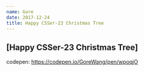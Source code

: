 ```yaml
---
name: Gore
date: 2017-12-24
title: Happy CSSer-23 Christmas Tree
---
```


## [Happy CSSer-23 Christmas Tree]

codepen: https://codepen.io/GoreWang/pen/wpoqjO
